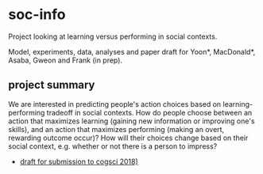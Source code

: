# soc-info
Project looking at learning versus performing in social contexts.

Model, experiments, data, analyses and paper draft for Yoon*, MacDonald*, Asaba, Gweon and Frank (in prep).

## project summary
We are interested in predicting people's action choices based on learning-performing tradeoff in social contexts.
How do people choose between an action that maximizes learning (gaining new information or improving one's skills), 
and an action that maximizes performing (making an overt, rewarding outcome occur)? 
How will their choices change based on their social context, e.g. whether or not there is a person to impress? 

* [draft for submission to cogsci 2018)](writing/cogsci2018/cogsci2018.Rmd)

